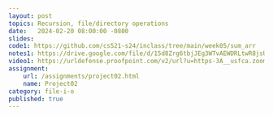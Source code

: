 ```yaml
---
layout: post
topics: Recursion, file/directory operations
date:   2024-02-20 08:00:00 -0800
slides: 
code1: https://github.com/cs521-s24/inclass/tree/main/week05/sum_arr
notes1: https://drive.google.com/file/d/15d8Zrg6tbjJEg3WTvAEWDRLtwR8jsUW4/view?usp=sharing
video1: https://urldefense.proofpoint.com/v2/url?u=https-3A__usfca.zoom.us_rec_share_2OXofXGRs1ahoBwwqtEauJnhAaWJUjxzjWXh-2DfOhMyuhgWfe5YgNptSlD048JJqc.z3JwpWCe9XX2hbie&d=DwMFAw&c=qgVugHHq3rzouXkEXdxBNQ&r=zUwZhCZ6veD8D3JcqbG6_FfQD7Zw7tIzhr-R0Vq7V0s&m=uy9QVu3l0PtdMXwAYuSmDzR21A2E-hm5KjNxYQsOYG8Vq4y860QjifKN-W2KdULT&s=yQxUVNyqoh9Of5xoS17ovS7yNNy71A1NxazZ5WI6jkE&e=
assignment:
    url: /assignments/project02.html
    name: Project02
category: file-i-o
published: true
---
```

